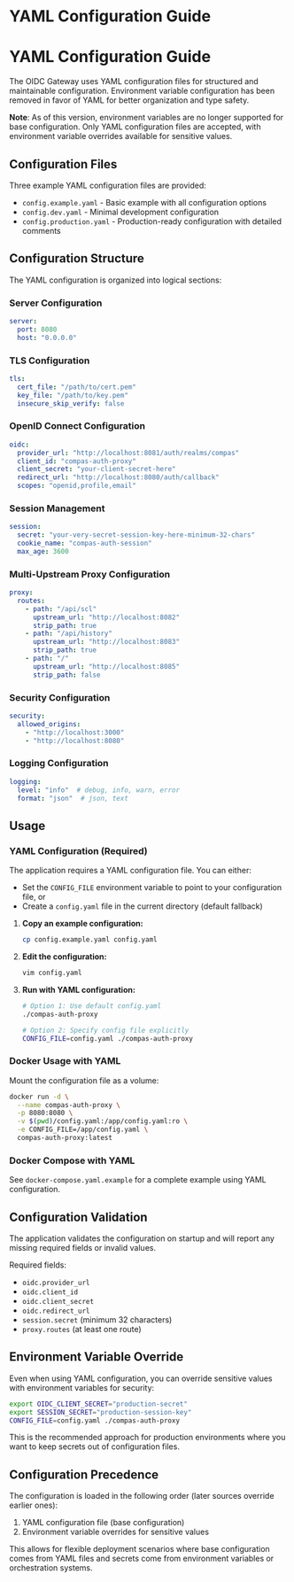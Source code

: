 # YAML Configuration Guide

# YAML Configuration Guide

The OIDC Gateway uses YAML configuration files for structured and maintainable configuration. Environment variable configuration has been removed in favor of YAML for better organization and type safety.

**Note**: As of this version, environment variables are no longer supported for base configuration. Only YAML configuration files are accepted, with environment variable overrides available for sensitive values.

## Configuration Files

Three example YAML configuration files are provided:

- `config.example.yaml` - Basic example with all configuration options
- `config.dev.yaml` - Minimal development configuration  
- `config.production.yaml` - Production-ready configuration with detailed comments

## Configuration Structure

The YAML configuration is organized into logical sections:

### Server Configuration
```yaml
server:
  port: 8080
  host: "0.0.0.0"
```

### TLS Configuration
```yaml
tls:
  cert_file: "/path/to/cert.pem"
  key_file: "/path/to/key.pem"
  insecure_skip_verify: false
```

### OpenID Connect Configuration
```yaml
oidc:
  provider_url: "http://localhost:8081/auth/realms/compas"
  client_id: "compas-auth-proxy"
  client_secret: "your-client-secret-here"
  redirect_url: "http://localhost:8080/auth/callback"
  scopes: "openid,profile,email"
```

### Session Management
```yaml
session:
  secret: "your-very-secret-session-key-here-minimum-32-chars"
  cookie_name: "compas-auth-session"
  max_age: 3600
```

### Multi-Upstream Proxy Configuration
```yaml
proxy:
  routes:
    - path: "/api/scl"
      upstream_url: "http://localhost:8082"
      strip_path: true
    - path: "/api/history"
      upstream_url: "http://localhost:8083"
      strip_path: true
    - path: "/"
      upstream_url: "http://localhost:8085"
      strip_path: false
```

### Security Configuration
```yaml
security:
  allowed_origins:
    - "http://localhost:3000"
    - "http://localhost:8080"
```

### Logging Configuration
```yaml
logging:
  level: "info"  # debug, info, warn, error
  format: "json"  # json, text
```

## Usage

### YAML Configuration (Required)

The application requires a YAML configuration file. You can either:
- Set the `CONFIG_FILE` environment variable to point to your configuration file, or
- Create a `config.yaml` file in the current directory (default fallback)

1. **Copy an example configuration:**
   ```bash
   cp config.example.yaml config.yaml
   ```

2. **Edit the configuration:**
   ```bash
   vim config.yaml
   ```

3. **Run with YAML configuration:**
   ```bash
   # Option 1: Use default config.yaml
   ./compas-auth-proxy
   
   # Option 2: Specify config file explicitly
   CONFIG_FILE=config.yaml ./compas-auth-proxy
   ```

### Docker Usage with YAML

Mount the configuration file as a volume:

```bash
docker run -d \
  --name compas-auth-proxy \
  -p 8080:8080 \
  -v $(pwd)/config.yaml:/app/config.yaml:ro \
  -e CONFIG_FILE=/app/config.yaml \
  compas-auth-proxy:latest
```

### Docker Compose with YAML

See `docker-compose.yaml.example` for a complete example using YAML configuration.

## Configuration Validation

The application validates the configuration on startup and will report any missing required fields or invalid values.

Required fields:
- `oidc.provider_url`
- `oidc.client_id`
- `oidc.client_secret`
- `oidc.redirect_url`
- `session.secret` (minimum 32 characters)
- `proxy.routes` (at least one route)

## Environment Variable Override

Even when using YAML configuration, you can override sensitive values with environment variables for security:

```bash
export OIDC_CLIENT_SECRET="production-secret"
export SESSION_SECRET="production-session-key"
CONFIG_FILE=config.yaml ./compas-auth-proxy
```

This is the recommended approach for production environments where you want to keep secrets out of configuration files.

## Configuration Precedence

The configuration is loaded in the following order (later sources override earlier ones):

1. YAML configuration file (base configuration)
2. Environment variable overrides for sensitive values

This allows for flexible deployment scenarios where base configuration comes from YAML files and secrets come from environment variables or orchestration systems.

